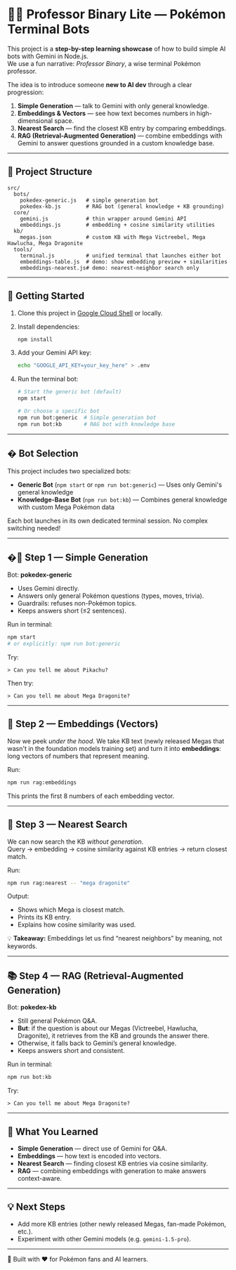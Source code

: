 # 🧑‍🏫 Professor Binary Lite — Pokémon Terminal Bots

This project is a **step-by-step learning showcase** of how to build simple AI bots with Gemini in Node.js.  
We use a fun narrative: _Professor Binary_, a wise terminal Pokémon professor.

The idea is to introduce someone **new to AI dev** through a clear progression:

1. **Simple Generation** — talk to Gemini with only general knowledge.
2. **Embeddings & Vectors** — see how text becomes numbers in high-dimensional space.
3. **Nearest Search** — find the closest KB entry by comparing embeddings.
4. **RAG (Retrieval-Augmented Generation)** — combine embeddings with Gemini to answer questions grounded in a custom knowledge base.

---

## 📂 Project Structure

```
src/
  bots/
    pokedex-generic.js   # simple generation bot
    pokedex-kb.js        # RAG bot (general knowledge + KB grounding)
  core/
    gemini.js            # thin wrapper around Gemini API
    embeddings.js        # embedding + cosine similarity utilities
  kb/
    megas.json           # custom KB with Mega Victreebel, Mega Hawlucha, Mega Dragonite
  tools/
    terminal.js          # unified terminal that launches either bot
    embeddings-table.js  # demo: show embedding preview + similarities
    embeddings-nearest.js# demo: nearest-neighbor search only
```

---

## 🚀 Getting Started

1. Clone this project in [Google Cloud Shell](https://shell.cloud.google.com) or locally.
2. Install dependencies:
   ```bash
   npm install
   ```
3. Add your Gemini API key:
   ```bash
   echo "GOOGLE_API_KEY=your_key_here" > .env
   ```
4. Run the terminal bot:

   ```bash
   # Start the generic bot (default)
   npm start

   # Or choose a specific bot
   npm run bot:generic  # Simple generation bot
   npm run bot:kb       # RAG bot with knowledge base
   ```

---

## � Bot Selection

This project includes two specialized bots:

- **Generic Bot** (`npm start` or `npm run bot:generic`) — Uses only Gemini's general knowledge
- **Knowledge-Base Bot** (`npm run bot:kb`) — Combines general knowledge with custom Mega Pokémon data

Each bot launches in its own dedicated terminal session. No complex switching needed!

---

## �🧩 Step 1 — Simple Generation

Bot: **pokedex-generic**

- Uses Gemini directly.
- Answers only general Pokémon questions (types, moves, trivia).
- Guardrails: refuses non-Pokémon topics.
- Keeps answers short (≤2 sentences).

Run in terminal:

```bash
npm start
# or explicitly: npm run bot:generic
```

Try:

```
> Can you tell me about Pikachu?
```

Then try:

```
> Can you tell me about Mega Dragonite?
```

---

## 🧮 Step 2 — Embeddings (Vectors)

Now we peek _under the hood_. We take KB text (newly released Megas that wasn't in the foundation models training set) and turn it into **embeddings**: long vectors of numbers that represent meaning.

Run:

```bash
npm run rag:embeddings
```

This prints the first 8 numbers of each embedding vector.

---

## 🔎 Step 3 — Nearest Search

We can now search the KB _without generation_.  
Query → embedding → cosine similarity against KB entries → return closest match.

Run:

```bash
npm run rag:nearest -- "mega dragonite"
```

Output:

- Shows which Mega is closest match.
- Prints its KB entry.
- Explains how cosine similarity was used.

💡 **Takeaway:** Embeddings let us find “nearest neighbors” by meaning, not keywords.

---

## 📚 Step 4 — RAG (Retrieval-Augmented Generation)

Bot: **pokedex-kb**

- Still general Pokémon Q&A.
- **But**: if the question is about our Megas (Victreebel, Hawlucha, Dragonite), it retrieves from the KB and grounds the answer there.
- Otherwise, it falls back to Gemini’s general knowledge.
- Keeps answers short and consistent.

Run in terminal:

```bash
npm run bot:kb
```

Try:

```
> Can you tell me about Mega Dragonite?
```

---

## 🎯 What You Learned

- **Simple Generation** — direct use of Gemini for Q&A.
- **Embeddings** — how text is encoded into vectors.
- **Nearest Search** — finding closest KB entries via cosine similarity.
- **RAG** — combining embeddings with generation to make answers context-aware.

---

## 💡 Next Steps

- Add more KB entries (other newly released Megas, fan-made Pokémon, etc.).
- Experiment with other Gemini models (e.g. `gemini-1.5-pro`).

---

👾 Built with ❤️ for Pokémon fans and AI learners.
